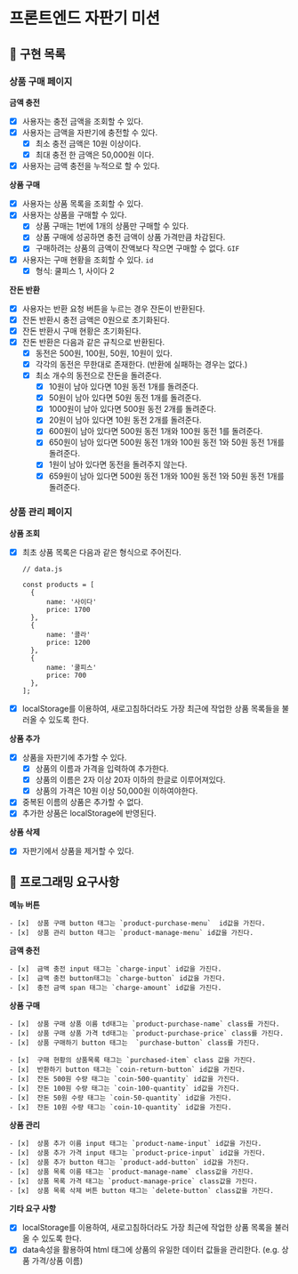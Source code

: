 # 프론트엔드 자판기 미션

## 📌 구현 목록

### **상품 구매 페이지**

**금액 충전**

- [x] 사용자는 충전 금액을 조회할 수 있다.
- [x] 사용자는 금액을 자판기에 충전할 수 있다.
  - [x] 최소 충전 금액은 10원 이상이다.
  - [x] 최대 충전 한 금액은 50,000원 이다.
- [x] 사용자는 금액 충전을 누적으로 할 수 있다.

**상품 구매**

- [x] 사용자는 상품 목록을 조회할 수 있다.
- [x] 사용자는 상품을 구매할 수 있다.
  - [x] 상품 구매는 1번에 1개의 상품만 구매할 수 있다.
  - [x] 상품 구매에 성공하면 충전 금액이 상품 가격만큼 차감된다.
  - [x] 구매하려는 상품의 금액이 잔액보다 작으면 구매할 수 없다. `GIF`
- [x] 사용자는 구매 현황을 조회할 수 있다. `id`
  - [x] 형식: 쿨피스 1, 사이다 2

**잔돈 반환**

- [x] 사용자는 반환 요청 버튼을 누르는 경우 잔돈이 반환된다.
- [x] 잔돈 반환시 충전 금액은 0원으로 초기화된다.
- [x] 잔돈 반환시 구매 현황은 초기화된다.
- [x] 잔돈 반환은 다음과 같은 규칙으로 반환된다.
  - [x] 동전은 500원, 100원, 50원, 10원이 있다.
  - [x] 각각의 동전은 무한대로 존재한다. (반환에 실패하는 경우는 없다.)
  - [x] 최소 개수의 동전으로 잔돈을 돌려준다.
    - [x] 10원이 남아 있다면 10원 동전 1개를 돌려준다.
    - [x] 50원이 남아 있다면 50원 동전 1개를 돌려준다.
    - [x] 1000원이 남아 있다면 500원 동전 2개를 돌려준다.
    - [x] 20원이 남아 있다면 10원 동전 2개를 돌려준다.
    - [x] 600원이 남아 있다면 500원 동전 1개와 100원 동전 1를 돌려준다.
    - [x] 650원이 남아 있다면 500원 동전 1개와 100원 동전 1와 50원 동전 1개를 돌려준다.
    - [x] 1원이 남아 있다면 동전을 돌려주지 않는다.
    - [x] 659원이 남아 있다면 500원 동전 1개와 100원 동전 1와 50원 동전 1개를 돌려준다.

### **상품 관리 페이지**

**상품 조회**

- [x] 최초 상품 목록은 다음과 같은 형식으로 주어진다.

  ```tsx
  // data.js

  const products = [
  	{
  		name: '사이다'
  		price: 1700
  	},
  	{
  		name: '콜라'
  		price: 1200
  	},
  	{
  		name: '쿨피스'
  		price: 700
  	},
  ];
  ```

- [x] localStorage를 이용하여, 새로고침하더라도 가장 최근에 작업한 상품 목록들을 불러올 수 있도록 한다.

**상품 추가**

- [x] 상품을 자판기에 추가할 수 있다.
  - [x] 상품의 이름과 가격을 입력하여 추가한다.
  - [x] 상품의 이름은 2자 이상 20자 이하의 한글로 이루어져있다.
  - [x] 상품의 가격은 10원 이상 50,000원 이하여야한다.
- [x] 중복된 이름의 상품은 추가할 수 없다.
- [x] 추가한 상품은 localStorage에 반영된다.

**상품 삭제**

- [x] 자판기에서 상품을 제거할 수 있다.

## 📌 프로그래밍 요구사항

**메뉴 버튼**

    - [x]  상품 구매 button 태그는 `product-purchase-menu`  id값을 가진다.
    - [x]  상품 관리 button 태그는 `product-manage-menu` id값을 가진다.

**금액 충전**

    - [x]  금액 충전 input 태그는 `charge-input` id값을 가진다.
    - [x]  금액 충전 button태그는 `charge-button` id값을 가진다.
    - [x]  충전 금액 span 태그는 `charge-amount` id값을 가진다.

**상품 구매**

    - [x]  상품 구매 상품 이름 td태그는 `product-purchase-name` class를 가진다.
    - [x]  상품 구매 상품 가격 td태그는 `product-purchase-price` class를 가진다.
    - [x]  상품 구매하기 button 태그는  `purchase-button` class를 가진다.

    - [x]  구매 현황의 상품목록 태그는 `purchased-item` class 값을 가진다.
    - [x]  반환하기 button 태그는 `coin-return-button` id값을 가진다.
    - [x]  잔돈 500원 수량 태그는 `coin-500-quantity` id값을 가진다.
    - [x]  잔돈 100원 수량 태그는 `coin-100-quantity` id값을 가진다.
    - [x]  잔돈 50원 수량 태그는 `coin-50-quantity` id값을 가진다.
    - [x]  잔돈 10원 수량 태그는 `coin-10-quantity` id값을 가진다.

**상품 관리**

    - [x]  상품 추가 이름 input 태그는 `product-name-input` id값을 가진다.
    - [x]  상품 추가 가격 input 태그는 `product-price-input` id값을 가진다.
    - [x]  상품 추가 button 태그는 `product-add-button` id값을 가진다.
    - [x]  상품 목록 이름 태그는 `product-manage-name` class값을 가진다.
    - [x]  상품 목록 가격 태그는 `product-manage-price` class값을 가진다.
    - [x]  상품 목록 삭제 버튼 button 태그는 `delete-button` class값을 가진다.

**기타 요구 사항**

- [x] localStorage를 이용하여, 새로고침하더라도 가장 최근에 작업한 상품 목록을 불러올 수 있도록 한다.
- [x] data속성을 활용하여 html 태그에 상품의 유일한 데이터 값들을 관리한다. (e.g. 상품 가격/상품 이름)
